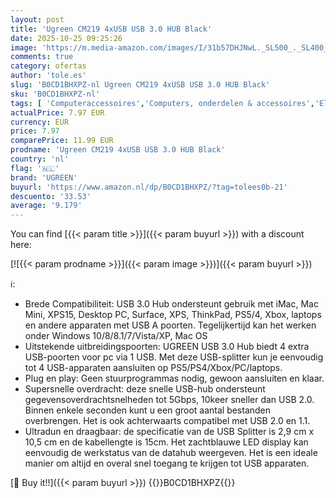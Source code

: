 ```yaml
---
layout: post
title: 'Ugreen CM219 4xUSB USB 3.0 HUB Black'
date: 2025-10-25 09:25:26
image: 'https://m.media-amazon.com/images/I/31b57DHJNwL._SL500_._SL400_.jpg'
comments: true
category: ofertas
author: 'tole.es'
slug: 'B0CD1BHXPZ-nl Ugreen CM219 4xUSB USB 3.0 HUB Black'
sku: 'B0CD1BHXPZ-nl'
tags: [ 'Computeraccessoires','Computers, onderdelen & accessoires','Elektronica','USB-hubs','ugreen','🇳🇱', ]
actualPrice: 7.97 EUR
currency: EUR
price: 7.97
comparePrice: 11.99 EUR
prodname: 'Ugreen CM219 4xUSB USB 3.0 HUB Black'
country: 'nl'
flag: '🇳🇱'
brand: 'UGREEN'
buyurl: 'https://www.amazon.nl/dp/B0CD1BHXPZ/?tag=tolees0b-21'
descuento: '33.53'
average: '9.179'
---
```


You can find [{{< param title >}}]({{< param buyurl >}}) with a discount here:

[![{{< param prodname >}}]({{< param image >}})]({{< param buyurl >}})

ℹ️:

- Brede Compatibiliteit: USB 3.0 Hub ondersteunt gebruik met iMac, Mac Mini, XPS15, Desktop PC, Surface, XPS, ThinkPad, PS5/4, Xbox, laptops en andere apparaten met USB A poorten. Tegelijkertijd kan het werken onder Windows 10/8/8.1/7/Vista/XP, Mac OS
- Uitstekende uitbreidingspoorten: UGREEN USB 3.0 Hub biedt 4 extra USB-poorten voor pc via 1 USB. Met deze USB-splitter kun je eenvoudig tot 4 USB-apparaten aansluiten op PS5/PS4/Xbox/PC/laptops.
- Plug en play: Geen stuurprogrammas nodig, gewoon aansluiten en klaar.
- Supersnelle overdracht: deze snelle USB-hub ondersteunt gegevensoverdrachtsnelheden tot 5Gbps, 10keer sneller dan USB 2.0. Binnen enkele seconden kunt u een groot aantal bestanden overbrengen. Het is ook achterwaarts compatibel met USB 2.0 en 1.1.
- Ultradun en draagbaar: de specificatie van de USB Splitter is 2,9 cm x 10,5 cm en de kabellengte is 15cm. Het zachtblauwe LED display kan eenvoudig de werkstatus van de datahub weergeven. Het is een ideale manier om altijd en overal snel toegang te krijgen tot USB apparaten.

[🛒 Buy it!!]({{< param buyurl >}})
{{<world>}}B0CD1BHXPZ{{</world>}}
